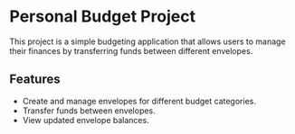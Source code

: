 # Personal Budget Project

This project is a simple budgeting application that allows users to manage their finances by transferring funds between different envelopes.

## Features

- Create and manage envelopes for different budget categories.
- Transfer funds between envelopes.
- View updated envelope balances.